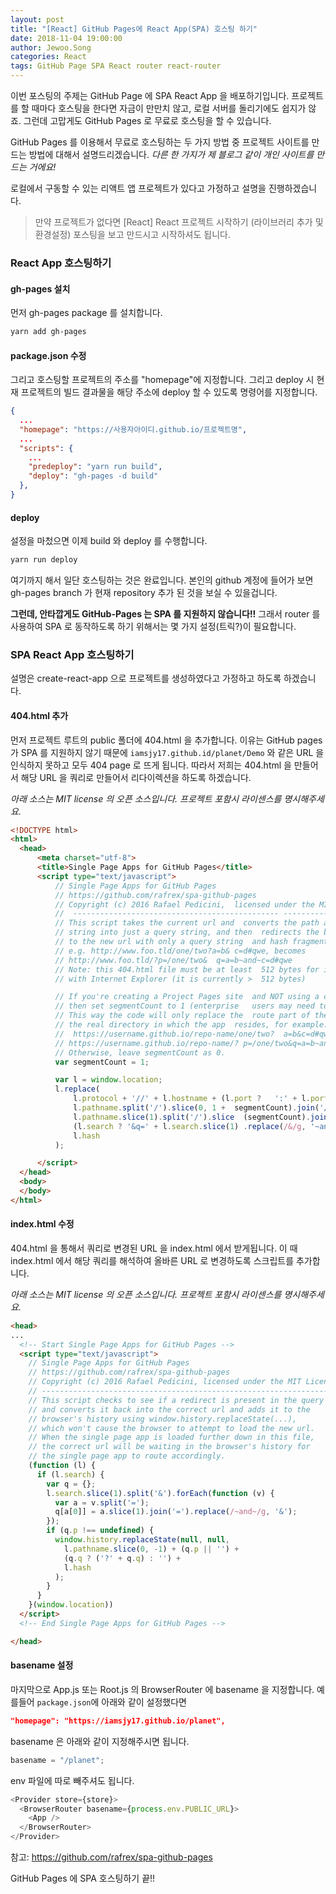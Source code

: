 ```yaml
---
layout: post
title: "[React] GitHub Pages에 React App(SPA) 호스팅 하기"
date: 2018-11-04 19:00:00
author: Jewoo.Song
categories: React
tags: GitHub Page SPA React router react-router
---
```


이번 포스팅의 주제는 GitHub Page 에 SPA React App 을 배포하기입니다.
프로젝트를 할 때마다 호스팅을 한다면 자금이 만만치 않고, 로컬 서버를 돌리기에도 쉽지가 않죠. 그런데 고맙게도 GitHub Pages 로 무료로 호스팅을 할 수 있습니다.

GitHub Pages 를 이용해서 무료로 호스팅하는 두 가지 방법 중 프로젝트 사이트를 만드는 방법에 대해서 설명드리겠습니다. _다른 한 가지가 제 블로그 같이 개인 사이트를 만드는 거에요!_

로컬에서 구동할 수 있는 리액트 앱 프로젝트가 있다고 가정하고 설명을 진행하겠습니다.

> 만약 프로젝트가 없다면 [React] React 프로젝트 시작하기 (라이브러리 추가 및 환경설정) 포스팅을 보고 만드시고 시작하셔도 됩니다.

### React App 호스팅하기

#### gh-pages 설치

먼저 gh-pages package 를 설치합니다.

```bash
yarn add gh-pages
```

#### package.json 수정

그리고 호스팅할 프로젝트의 주소를 "homepage"에 지정합니다.
그리고 deploy 시 현재 프로젝트의 빌드 결과물을 해당 주소에 deploy 할 수 있도록 명령어를 지정합니다.

```json
{
  ...
  "homepage": "https://사용자아이디.github.io/프로젝트명",
  ...
  "scripts": {
    ...
    "predeploy": "yarn run build",
    "deploy": "gh-pages -d build"
  },
}
```

#### deploy

설정을 마첬으면 이제 build 와 deploy 를 수행합니다.

```bash
yarn run deploy
```

여기까지 해서 일단 호스팅하는 것은 완료입니다.
본인의 github 계정에 들어가 보면 gh-pages branch 가 현재 repository 추가 된 것을 보실 수 있을겁니다.

**그런데, 안타깝게도 GitHub-Pages 는 SPA 를 지원하지 않습니다!!**
그래서 router 를 사용하여 SPA 로 동작하도록 하기 위해서는 몇 가지 설정(트릭?)이 필요합니다.

### SPA React App 호스팅하기

설명은 create-react-app 으로 프로젝트를 생성하였다고 가정하고 하도록 하겠습니다.

#### 404.html 추가

먼저 프로젝트 루트의 public 폴더에 404.html 을 추가합니다.
이유는 GitHub pages 가 SPA 를 지원하지 않기 때문에 `iamsjy17.github.id/planet/Demo` 와 같은 URL 을 인식하지 못하고 모두 404 page 로 뜨게 됩니다. 따라서 저희는 404.html 을 만들어서 해당 URL 을 쿼리로 만들어서 리다이렉션을 하도록 하겠습니다.

_아래 소스는 MIT license 의 오픈 소스입니다. 프로젝트 포함시 라이센스를 명시해주세요._

```html
<!DOCTYPE html>
<html>
  <head>
      <meta charset="utf-8">
      <title>Single Page Apps for GitHub Pages</title>
      <script type="text/javascript">
          // Single Page Apps for GitHub Pages
          // https://github.com/rafrex/spa-github-pages
          // Copyright (c) 2016 Rafael Pedicini,  licensed under the MIT License
          //  ---------------------------------------------- ------------------------
          // This script takes the current url and  converts the path and query
          // string into just a query string, and then  redirects the browser
          // to the new url with only a query string  and hash fragment,
          // e.g. http://www.foo.tld/one/two?a=b& c=d#qwe, becomes
          // http://www.foo.tld/?p=/one/two&  q=a=b~and~c=d#qwe
          // Note: this 404.html file must be at least  512 bytes for it to work
          // with Internet Explorer (it is currently >  512 bytes)

          // If you're creating a Project Pages site  and NOT using a custom domain,
          // then set segmentCount to 1 (enterprise   users may need to set it to > 1).
          // This way the code will only replace the  route part of the path, and not
          // the real directory in which the app  resides, for example:
          //  https://username.github.io/repo-name/one/two?  a=b&c=d#qwe becomes
          // https://username.github.io/repo-name/? p=/one/two&q=a=b~and~c=d#qwe
          // Otherwise, leave segmentCount as 0.
          var segmentCount = 1;

          var l = window.location;
          l.replace(
              l.protocol + '//' + l.hostname + (l.port ?   ':' + l.port : '') +
              l.pathname.split('/').slice(0, 1 +  segmentCount).join('/') + '/?p=/' +
              l.pathname.slice(1).split('/').slice  (segmentCount).join('/').replace(/&/g,  '~and~') +
              (l.search ? '&q=' + l.search.slice(1) .replace(/&/g, '~and~') : '') +
              l.hash
          );

      </script>
  </head>
  <body>
  </body>
</html>
```

#### index.html 수정

404.html 을 통해서 쿼리로 변경된 URL 을 index.html 에서 받게됩니다. 이 때 index.html 에서 해당 쿼리를 해석하여 올바른 URL 로 변경하도록 스크립트를 추가합니다.

_아래 소스는 MIT license 의 오픈 소스입니다. 프로젝트 포함시 라이센스를 명시해주세요._

```html
<head>
...
  <!-- Start Single Page Apps for GitHub Pages -->
  <script type="text/javascript">
    // Single Page Apps for GitHub Pages
    // https://github.com/rafrex/spa-github-pages
    // Copyright (c) 2016 Rafael Pedicini, licensed under the MIT License
    // ----------------------------------------------------------------------
    // This script checks to see if a redirect is present in the query string
    // and converts it back into the correct url and adds it to the
    // browser's history using window.history.replaceState(...),
    // which won't cause the browser to attempt to load the new url.
    // When the single page app is loaded further down in this file,
    // the correct url will be waiting in the browser's history for
    // the single page app to route accordingly.
    (function (l) {
      if (l.search) {
        var q = {};
        l.search.slice(1).split('&').forEach(function (v) {
          var a = v.split('=');
          q[a[0]] = a.slice(1).join('=').replace(/~and~/g, '&');
        });
        if (q.p !== undefined) {
          window.history.replaceState(null, null,
            l.pathname.slice(0, -1) + (q.p || '') +
            (q.q ? ('?' + q.q) : '') +
            l.hash
          );
        }
      }
    }(window.location))
  </script>
  <!-- End Single Page Apps for GitHub Pages -->

</head>
```

#### basename 설정

마지막으로 App.js 또는 Root.js 의 BrowserRouter 에 basename 을 지정합니다. 예를들어 `package.json`에 아래와 같이 설정했다면

```json
"homepage": "https://iamsjy17.github.io/planet",
```

basename 은 아래와 같이 지정해주시면 됩니다.

```js
basename = "/planet";
```

env 파일에 따로 빼주셔도 됩니다.

```js
<Provider store={store}>
  <BrowserRouter basename={process.env.PUBLIC_URL}>
    <App />
  </BrowserRouter>
</Provider>
```

참고: https://github.com/rafrex/spa-github-pages

GitHub Pages 에 SPA 호스팅하기 끝!!
